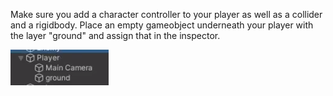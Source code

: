 Make sure you add a character controller to your player as well as a collider and a rigidbody. Place an empty gameobject underneath your player with the layer "ground" and assign that in the inspector.

![](images-ignore/playerexample.png)
